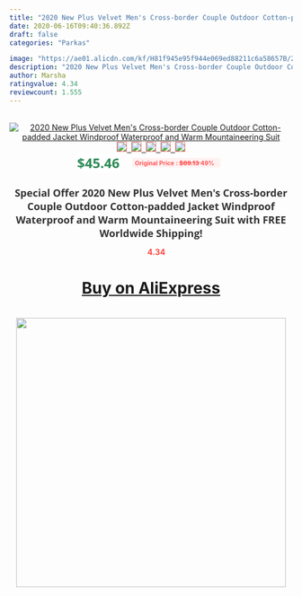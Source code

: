 ```yaml
---
title: "2020 New Plus Velvet Men's Cross-border Couple Outdoor Cotton-padded Jacket Windproof Waterproof and Warm Mountaineering Suit"
date: 2020-06-16T09:40:36.892Z
draft: false
categories: "Parkas"

image: "https://ae01.alicdn.com/kf/H81f945e95f944e069ed88211c6a58657B/2020-New-Plus-Velvet-Men-s-Cross-border-Couple-Outdoor-Cotton-padded-Jacket-Windproof-Waterproof-and.jpg"
description: "2020 New Plus Velvet Men's Cross-border Couple Outdoor Cotton-padded Jacket Windproof Waterproof and Warm Mountaineering Suit"
author: Marsha
ratingvalue: 4.34
reviewcount: 1.555
---
```

<br>
<div style="text-align: center;">
<a href="https://s.click.aliexpress.com/e/_AeFbnP" target="_blank" rel="nofollow noopener noreferrer"><img alt="2020 New Plus Velvet Men's Cross-border Couple Outdoor Cotton-padded Jacket Windproof Waterproof and Warm Mountaineering Suit" class="magnifier-image" src="https://ae01.alicdn.com/kf/H81f945e95f944e069ed88211c6a58657B/2020-New-Plus-Velvet-Men-s-Cross-border-Couple-Outdoor-Cotton-padded-Jacket-Windproof-Waterproof-and.jpg_640x640.jpg">
<br>
<img style="border:1px solid salmon" src="https://ae01.alicdn.com/kf/H81f945e95f944e069ed88211c6a58657B/2020-New-Plus-Velvet-Men-s-Cross-border-Couple-Outdoor-Cotton-padded-Jacket-Windproof-Waterproof-and.jpg_120x120.jpg">&nbsp;&nbsp;<img style="border:1px solid salmon" src="https://ae01.alicdn.com/kf/H5ff3ae48c21b47ed8266a571ad3b24d42/2020-New-Plus-Velvet-Men-s-Cross-border-Couple-Outdoor-Cotton-padded-Jacket-Windproof-Waterproof-and.jpg_120x120.jpg">&nbsp;&nbsp;<img style="border:1px solid salmon" src="https://ae01.alicdn.com/kf/H46200f2ba5cf498a9d78d4e2a26c381ae/2020-New-Plus-Velvet-Men-s-Cross-border-Couple-Outdoor-Cotton-padded-Jacket-Windproof-Waterproof-and.jpg_120x120.jpg">&nbsp;&nbsp;<img style="border:1px solid salmon" src="https://ae01.alicdn.com/kf/H945fffb13bce4a91b21c5c7c3de5470fx/2020-New-Plus-Velvet-Men-s-Cross-border-Couple-Outdoor-Cotton-padded-Jacket-Windproof-Waterproof-and.jpg_120x120.jpg">&nbsp;&nbsp;<img style="border:1px solid salmon" src="https://ae01.alicdn.com/kf/H829319dacd7440c1a0595fb05cf85c21c/2020-New-Plus-Velvet-Men-s-Cross-border-Couple-Outdoor-Cotton-padded-Jacket-Windproof-Waterproof-and.jpg_120x120.jpg"></a></div><br0>
<div style="text-align: center;"><span style="background-color: white; border: 0px; box-sizing: border-box; color: seagreen; display: inline-block; font-family: &quot;open sans&quot; , &quot;arial&quot; , &quot;helvetica&quot; , sans-serif , &quot;heiti&quot;; font-size: 24px; font-stretch: inherit; font-weight: 700; line-height: inherit; margin: 0px 10px 0px 0px; padding: 0px; vertical-align: middle;">$45.46 </span>
<span style="background: rgb(255 , 241 , 241); border-radius: 3px; border: 0px; box-sizing: border-box; color: #ff4747; display: inline-block; font-family: inherit; font-size: 12px; font-stretch: inherit; font-style: inherit; font-variant: inherit; font-weight: 600; line-height: inherit; margin: 0px; padding: 2px 5px; transform: scale(0.9); vertical-align: middle;">Original Price : <b style="text-decoration: line-through;">$89.13 </b> 49%&nbsp;&nbsp;</span></div>
<h1 style="color: #333333; display: inline-block; font-family: &quot;open sans&quot; , &quot;arial&quot; , &quot;helvetica&quot; , sans-serif , &quot;heiti&quot;; font-size: 18px; font-stretch: inherit; font-weight: 700; text-align: center;">Special Offer 2020 New Plus Velvet Men's Cross-border Couple Outdoor Cotton-padded Jacket Windproof Waterproof and Warm Mountaineering Suit with FREE Worldwide Shipping!</h1>
<div style="color: #ff4747; text-align: center;">
<img src="https://4.bp.blogspot.com/-M0ZcTcb-5uY/XleCXlxnR4I/AAAAAAAAAEc/OrjgMkXV1oMQFaCRZj5HQwOCBcu3w1FegCPcBGAYYCw/s1600/star.png" style="height: 15px;">&nbsp;<b>4.34</b></div>
<div class="button_cont" align="center"><a class="buynow_a" href="https://s.click.aliexpress.com/e/_AeFbnP" target="_blank" rel="nofollow noopener noreferrer"><H1>Buy on AliExpress</H1></a></div><br>
<div class="separator" style="clear: both; text-align: center;">
<img src="https://lh3.googleusercontent.com/-pTy5HemUv9M/XlePHvY0dAI/AAAAAAAAAE4/0nX5iRUoIWY8eMW9Dpxeirr157OZliDIgCLcBGAsYHQ/s1600/badge.gif" width="480">
</div>
